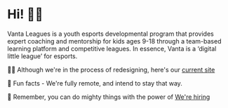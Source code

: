 # Hi! 🙋‍♀️

 Vanta Leagues is a youth esports developmental program that provides expert coaching and mentorship for kids ages 9-18 through a team-based learning platform and competitive leagues. In essence, Vanta is a ‘digital little league’ for esports.

👩‍💻 Although we're in the process of redesigning, here's our [current site](https://www.vanta.gg/)

🍿 Fun facts - We're fully remote, and intend to stay that way.

🧙 Remember, you can do mighty things with the power of [We're hiring](https://angel.co/company/vanta-leagues/jobs)
